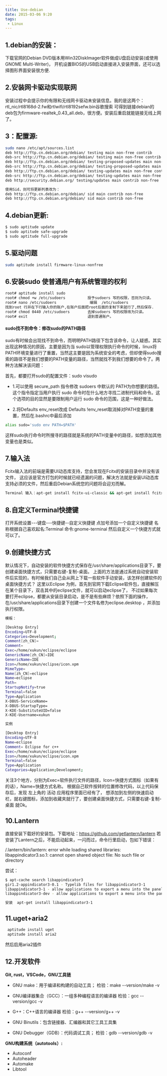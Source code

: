 ```yaml
---
title: Use-debian
date: 2015-03-06 9:20
tags:
 - Linux
---
```


## 1.debian的安装：

下载官网的Debian DVD版本用Win32DiskImager软件做成U盘启动安装(或使用 GNOME Multi-Writer)，
开机设置BIOS的USB启动直接进入安装界面，还可以选择图形界面安装很方便.

## 2.安装网卡驱动实现联网

安装过程中会提示你的有限和无线网卡驱动未安装信息。我的是这两个：rtl_nic/rtl8168d-2.fw和rtlwifi/rtl8192sefw.bin谷歌搜索 可得到链接debian的deb包为firmware-realtek_0.43_all.deb，很方便。安装后重启就能链接无线上网了。

## 3：配置源:

```bash
sudo nano /etc/apt/sources.list
deb http://ftp.cn.debian.org/debian/ testing main non-free contrib
deb-src http://ftp.cn.debian.org/debian/ testing main non-free contrib
deb http://ftp.cn.debian.org/debian/ testing-proposed-updates main non-free contrib
deb-src http://ftp.cn.debian.org/debian/ testing-proposed-updates main non-free contrib
deb http://ftp.cn.debian.org/debian/ testing-updates main non-free contrib
deb-src http://ftp.cn.debian.org/debian/ testing-updates main non-free contrib
deb http://security.debian.org/ testing/updates main contrib non-free

使用Sid，则可将更新列表改为：
deb http://ftp.cn.debian.org/debian/ sid main contrib non-free
deb http://ftp.cn.debian.org/debian/ sid main contrib non-free
```

## 4.debian更新:

```bash
$ sudo aptitude update
$ sudo aptitude safe-upgrade
$ sudo aptitude full-upgrade
```

## 5.驱动问题

```bash
sudo aptitude install firmware-linux-nonfree
```

## 6.安装sudo 使普通用户有系统管理的权利

```bash
root# aptitude install sudo
root# chmod +w /etc/sudoers          授予sudoers 写的权限，否则为只读。
root# nano /etc/sudoers               编辑  /etc/sudoers
找到root 行并在下行输入你的账户,在账户后面把root后面的复制下来就行了,然后保存.
root# chmod 0440 /etc/sudoers        去掉sudoers 写的权限改为只读。
root# exit                           退到普通账户。
```
#### sudo找不到命令：修改sudo的PATH路径

sudo有时候会出现找不到命令，而明明PATH路径下包含该命令，让人疑惑。其实出现这种情况的原因，主要是因为当 sudo以管理权限执行命令的时候，linux将PATH环境变量进行了重置，当然这主要是因为系统安全的考虑，但却使得sudo搜索的路径不是我们想要的PATH变量的路径，当然就找不到我们想要的命令了。两种方法解决该问题：

首先，都要打开sudo的配置文件：sudo visudo

- 1.可以使用 secure_path 指令修改 sudoers 中默认的 PATH为你想要的路径。这个指令指定当用户执行 sudo 命令时在什么地方寻找二进制代码和命令。这个选项的目的显然是要限制用户运行 sudo 命令的范围，这是一种好做法。

- 2.将Defaults env_reset改成 Defaults !env_reset取消掉对PATH变量的重置，然后在.bashrc中最后添加
```bash
alias sudo='sudo env PATH=$PATH'
```
这样sudo执行命令时所搜寻的路径就是系统的PATH变量中的路径，如想添加其他变量也是类似。


## 7.输入法

Fcitx输入法的前端是需要UI动态库支持，您会发现在Fcitx的安装目录中并没有该文件，
这应该是官方打包的时候就已经遗漏的问题，解决方法就是安装UI动态库支持必须的文件，然后重启Debian系统您的问题将会迎刃而解。

```bash
Terminal 输入：apt-get install fcitx-ui-classic && apt-get install fcitx-ui-light
```

## 8.自定义Terminal快捷键

打开系统设置---键盘---快捷键--自定义快捷键
点加号添加一个自定义快捷键   名称根据自己喜欢起名:Terminal  命令:gnome-terminal   然后自定义一个快捷方式就可以了。

## 9.创建快捷方式

默认情况下，自动安装的软件快捷方式保存在/usr/share/applications目录下，要创建桌面快捷方式，只需要右键-复制-桌面。
上面的方法是通过系统自动安装软件后实现的，有时候我们自己会从网上下载一些软件手动安装，该怎样创建软件的桌面快捷方式？
这里以Eclipse 为例，首先到官网下载Eclipse软件包，直接解压在某个目录下，双击其中的eclipse文件，就可以启动eclipse了，
不过如果每次要打开eclipse，都要从安装目录启动，是不是有些麻烦？依照下面的操作，
在/usr/share/applications目录下创建一个文件名修为eclipse.desktop ，并添加执行权限。

```bash
模板：

[Desktop Entry]
Encoding=UTF-8
Categories=Development;
Comment[zh_CN]=
Comment=
Exec=/home/xukun/eclipse/eclipse
GenericName[zh_CN]=IDE
GenericName=IDE
Icon=/home/xukun/eclipse/icon.xpm
MimeType=
Name[zh_CN]=eclipse
Name=eclipse
Path=
StartupNotify=true
Terminal=false
Type=Application
X-DBUS-ServiceName=
X-DBUS-StartupType=
X-KDE-SubstituteUID=false
X-KDE-Username=xukun

实例

[Desktop Entry]
Encoding=UTF-8
Name=eclipse
Comment= Eclipse for c++
Exec=/home/xukun/eclipse/eclipse
Icon=/home/xukun/eclipse/icon.xpm
Terminal=false
Type=Application
Categories=Application;Development;
```

关注3个地方，分别为Exec=软件执行文件的路径，Icon=快捷方式图标（如果有的话），Name=快捷方式名称。
根据自己软件按转的位置修改代码，以上代码保存后，发现 左上角的 活动 应用程序里面已经有了，
想添加到左侧的快速启动栏，就右键图标，添加到收藏夹就行了，要创建桌面快捷方式，只需要右键-复制-桌面 就Ok。

## 10.Lantern

直接安装下载好的安装包。下载地址：https://github.com/getlantern/lantern
若安装了Lantern之后，不能启动起来，一闪而过，命令行里启动，包如下错误：

/.lantern/bin/lantern: error while loading shared libraries: libappindicator3.so.1: cannot open shared
  object file: No such file or directory

尝试：
```bash
$ apt-cache search libappindicator3
gir1.2-appindicator3-0.1 - Typelib files for libappindicator3-1
libappindicator3-1 - allow applications to export a menu into the panel -- GTK3 version
libappindicator3-dev - allow applications to export a menu into the panel -- GTK3 development

安装  apt-get install libappindicator3-1
```

## 11.uget+aria2

```bash
 aptitude install uget
 aptitude install aria2
 ```
然后启用aria2插件

## 12.开发软件

**Git, rust，VSCode，GNU工具链**

- GNU make：用于编译和构建的自动工具； 检验：make --version/make -v

- GNU编译器集合（GCC）：一组多种编程语言的编译器 检验：gcc --version/gcc -v

- G++：C++语言的编译器 检验：g++ --version/g++ -v

- GNU Binutils：包含链接器、汇编器和其它工具工具集

- GNU Debugger（GDB）：代码调试工具； 检验：gdb --version/gdb -v

**GNU构建系统（autotools）:**

- Autoconf
- Autoheader
- Automake
- Libtool
